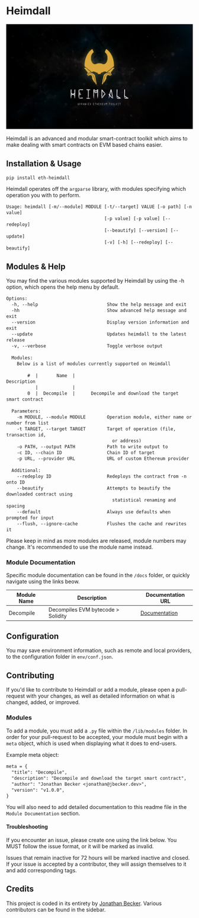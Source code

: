 
# Heimdall


![preview](https://github.com/Jon-Becker/heimdall/blob/main/preview.png?raw=true)

Heimdall is an advanced and modular smart-contract toolkit which aims to make dealing with smart contracts on EVM based chains easier. 

## Installation & Usage

```
pip install eth-heimdall
```

Heimdall operates off the ``argparse`` library, with modules specifying which operation you with to perform.

```
Usage: heimdall [-m/--module] MODULE [-t/--target] VALUE [-o path] [-n value]
                                     [-p value] [-p value] [--redeploy]
                                     [--beautify] [--version] [--update]
                                     [-v] [-h] [--redeploy] [--beautify]
```

## Modules & Help

You may find the various modules supported by Heimdall by using the -h option, which opens the help menu by default.

```
Options:
  -h, --help                          Show the help message and exit
  -hh                                 Show advanced help message and exit
  --version                           Display version information and exit
  --update                            Updates heimdall to the latest release
  -v, --verbose                       Toggle verbose output

  Modules:
    Below is a list of modules currently supported on Heimdall

        #  |       Name  |                                           Description    
           |             |                                                      
        0  |  Decompile  |      Decompile and download the target smart contract

  Parameters:
    -m MODULE, --module MODULE        Operation module, either name or number from list
    -t TARGET, --target TARGET        Target of operation (file, transaction id,
                                        or address)
    -o PATH, --output PATH            Path to write output to
    -c ID, --chain ID                 Chain ID of target
    -p URL, --provider URL            URL of custom Ethereum provider

  Additional:
    --redeploy ID                     Redeploys the contract from -n onto ID
    --beautify                        Attempts to beautify the downloaded contract using
                                        statistical renaming and spacing
    --default                         Always use defaults when prompted for input
    --flush, --ignore-cache           Flushes the cache and rewrites it
```

Please keep in mind as more modules are released, module numbers may change. It's recommended to use the module name instead.

### Module Documentation

Specific module documentation can be found in the ``/docs`` folder, or quickly navigate using the links beow.

| Module Name | Description | Documentation URL |
| ----------- | ----------- | ----------------- |
| Decompile   | Decompiles EVM bytecode > Solidity | [Documentation](https://github.com/Jon-Becker/heimdall/blob/main/docs/decompile.md)

## Configuration

You may save environment information, such as remote and local providers, to the configuration folder in ``env/conf.json``.

## Contributing

If you'd like to contribute to Heimdall or add a module, please open a pull-request with your changes, as well as detailed information on what is changed, added, or improved.

### Modules

To add a module, you must add a ``.py`` file within the ``/lib/modules`` folder. In order for your pull-request to be accepted, your module must begin with a ``meta`` object, which is used when displaying what it does to end-users.

Example meta object:
```
meta = {
  "title": "Decompile",
  "description": "Decompile and download the target smart contract",
  "author": "Jonathan Becker <jonathan@jbecker.dev>",
  "version": "v1.0.0",
}
```

You will also need to add detailed documentation to this readme file in the ``Module Documentation`` section.

#### Troubleshooting

If you encounter an issue, please create one using the link below. You MUST follow the issue format, or it will be marked as invalid.

Issues that remain inactive for 72 hours will be marked inactive and closed. If your issue is accepted by a contributor, they will assign themselves to it and add corresponding tags.

## Credits
This project is coded in its entirety by [Jonathan Becker](https://jbecker.dev). Various contributors can be found in the sidebar.

